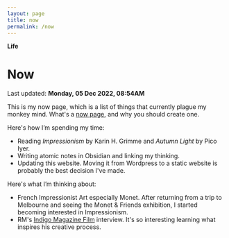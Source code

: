 ```yaml
---
layout: page
title: now
permalink: /now
---
```


<b>Life</b>

<h1>Now</h1>

Last updated: <b>Monday, 05 Dec 2022, 08:54AM</b>

This is my now page, which is a list of things that currently plague my monkey mind. What's a <a href="https://nownownow.com/about">now page</a>, and why you should create one.

Here's how I’m spending my time:
- Reading *Impressionism* by Karin H. Grimme and *Autumn Light* by Pico Iyer.
- Writing atomic notes in Obsidian and linking my thinking.
- Updating this website. Moving it from Wordpress to a static website is probably the best decision I've made.

Here's what I’m thinking about:
- French Impressionist Art especially Monet. After returning from a trip to Melbourne and seeing the Monet & Friends exhibition, I started becoming interested in Impressionism. 
- RM's <a href="https://www.youtube.com/watch?v=lRy8OYhLO-A">Indigo Magazine Film</a> interview. It's so interesting learning what inspires his creative process.


<style>
  .wrapper {
    max-width: 58em;
  }
</style>